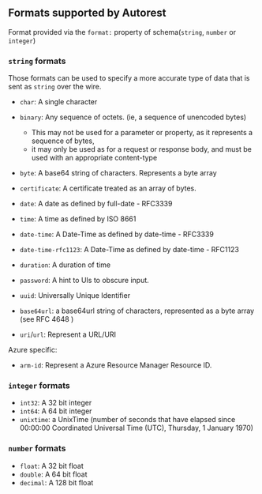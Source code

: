 ## Formats supported by Autorest

Format provided via the `format:` property of schema(`string`, `number` or `integer`)

### `string` formats

Those formats can be used to specify a more accurate type of data that is sent as `string` over the wire.

- `char`: A single character
- `binary`:
  Any sequence of octets. (ie, a sequence of unencoded bytes)

  - This may not be used for a parameter or property, as it represents a sequence of bytes,
  - it may only be used as for a request or response body, and must be used with an appropriate content-type

- `byte`: A base64 string of characters. Represents a byte array
- `certificate`: A certificate treated as an array of bytes.
- `date`: A date as defined by full-date - RFC3339
- `time`: A time as defined by ISO 8661
- `date-time`: A Date-Time as defined by date-time - RFC3339
- `date-time-rfc1123`: A Date-Time as defined by date-time - RFC1123
- `duration`: A duration of time
- `password`: A hint to UIs to obscure input.
- `uuid`: Universally Unique Identifier
- `base64url`: a base64url string of characters, represented as a byte array (see RFC 4648 )
- `uri`/`url`: Represent a URL/URI

Azure specific:

- `arm-id`: Represent a Azure Resource Manager Resource ID.

### `integer` formats

- `int32`: A 32 bit integer
- `int64`: A 64 bit integer
- `unixtime`: a UnixTime (number of seconds that have elapsed since 00:00:00 Coordinated Universal Time (UTC), Thursday, 1 January 1970)

### `number` formats

- `float`: A 32 bit float
- `double`: A 64 bit float
- `decimal`: A 128 bit float
